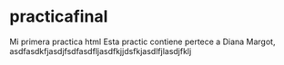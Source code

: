 # practicafinal
Mi primera practica html
Esta practic  contiene
pertece a Diana Margot,  asdfasdkfjasdjfsdfasdfljasdfkjjdsfkjasdlfjlasdjfklj
